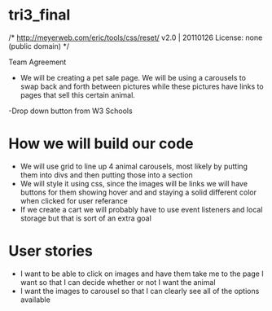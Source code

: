 # tri3_final
/* http://meyerweb.com/eric/tools/css/reset/ 
   v2.0 | 20110126
   License: none (public domain)
*/


Team Agreement
- We will be creating a pet sale page. We will be using a carousels to swap back and forth between pictures while these pictures have links to pages that sell this certain animal. 

-Drop down button from W3 Schools
# How we will build our code 
- We will use grid to line up 4 animal carousels, most likely by putting them into divs and then putting those into a section 
- We will style it using css, since the images will be links we will have buttons for them showing hover and and staying a solid different color when clicked for user referance 
- If we create a cart we will probably have to use event listeners and local storage but that is sort of an extra goal 
# User stories 
- I want to be able to click on images and have them take me to the page I want so that I can decide whether or not I want the animal 
- I want the images to carousel so that I can clearly see all of the options available

